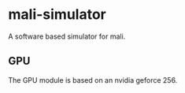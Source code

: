 # mali-simulator

A software based simulator for mali.

## GPU

The GPU module is based on an nvidia geforce 256.
